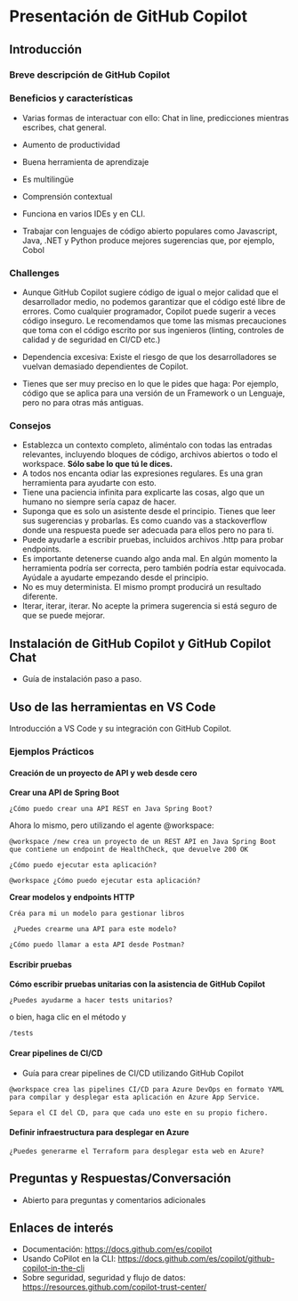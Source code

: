# Presentación de GitHub Copilot

## Introducción
### Breve descripción de GitHub Copilot

### Beneficios y características

- Varias formas de interactuar con ello: Chat in line, predicciones mientras escribes, chat general.

- Aumento de productividad

- Buena herramienta de aprendizaje

- Es multilingüe

- Comprensión contextual

- Funciona en varios IDEs y en CLI.

- Trabajar con lenguajes de código abierto populares como Javascript, Java, .NET y Python produce mejores sugerencias que, por ejemplo, Cobol

### Challenges

- Aunque GitHub Copilot sugiere código de igual o mejor calidad que el desarrollador medio, no podemos garantizar que el código esté libre de errores. Como cualquier programador, Copilot puede sugerir a veces código inseguro. Le recomendamos que tome las mismas precauciones que toma con el código escrito por sus ingenieros (linting, controles de calidad y de seguridad en CI/CD etc.)

- Dependencia excesiva: Existe el riesgo de que los desarrolladores se vuelvan demasiado dependientes de Copilot.

- Tienes que ser muy preciso en lo que le pides que haga: Por ejemplo, código que se aplica para una versión de un Framework o un Lenguaje, pero no para otras más antiguas.

### Consejos
- Establezca un contexto completo, aliméntalo con todas las entradas relevantes, incluyendo bloques de código, archivos abiertos o todo el workspace. **Sólo sabe lo que tú le dices.**
- A todos nos encanta odiar las expresiones regulares. Es una gran herramienta para ayudarte con esto.
- Tiene una paciencia infinita para explicarte las cosas, algo que un humano no siempre sería capaz de hacer.
- Suponga que es solo un asistente desde el principio. Tienes que leer sus sugerencias y probarlas. Es como cuando vas a stackoverflow donde una respuesta puede ser adecuada para ellos pero no para ti.
- Puede ayudarle a escribir pruebas, incluidos archivos .http para probar endpoints.
- Es importante detenerse cuando algo anda mal. En algún momento la herramienta podría ser correcta, pero también podría estar equivocada. Ayúdale a ayudarte empezando desde el principio.
- No es muy determinista. El mismo prompt producirá un resultado diferente.
- Iterar, iterar, iterar. No acepte la primera sugerencia si está seguro de que se puede mejorar.


## Instalación de GitHub Copilot y GitHub Copilot Chat
- Guía de instalación paso a paso.

## Uso de las herramientas en VS Code

Introducción a VS Code y su integración con GitHub Copilot.

### Ejemplos Prácticos
#### Creación de un proyecto de API y web desde cero

**Crear una API de Spring Boot**

```
¿Cómo puedo crear una API REST en Java Spring Boot?
```

Ahora lo mismo, pero utilizando el agente @workspace:
```
@workspace /new crea un proyecto de un REST API en Java Spring Boot que contiene un endpoint de HealthCheck, que devuelve 200 OK
```

```
¿Cómo puedo ejecutar esta aplicación?
```

```
@workspace ¿Cómo puedo ejecutar esta aplicación?
```

**Crear modelos y endpoints HTTP**

```
Créa para mi un modelo para gestionar libros
```

```
 ¿Puedes crearme una API para este modelo?
```
```
¿Cómo puedo llamar a esta API desde Postman?
```

#### Escribir pruebas
**Cómo escribir pruebas unitarias con la asistencia de GitHub Copilot**
```
¿Puedes ayudarme a hacer tests unitarios?
```
o bien, haga clic en el método y
```
/tests
```

#### Crear pipelines de CI/CD
- Guía para crear pipelines de CI/CD utilizando GitHub Copilot

```
@workspace crea las pipelines CI/CD para Azure DevOps en formato YAML para compilar y desplegar esta aplicación en Azure App Service.
```

```
Separa el CI del CD, para que cada uno este en su propio fichero.
```

#### Definir infraestructura para desplegar en Azure
```
¿Puedes generarme el Terraform para desplegar esta web en Azure?
```

## Preguntas y Respuestas/Conversación
- Abierto para preguntas y comentarios adicionales

## Enlaces de interés
- Documentación: https://docs.github.com/es/copilot
- Usando CoPilot en la CLI: https://docs.github.com/es/copilot/github-copilot-in-the-cli
- Sobre seguridad, seguridad y flujo de datos: https://resources.github.com/copilot-trust-center/

